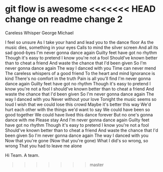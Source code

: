 git flow is awesome
<<<<<<< HEAD
change on readme
change 2
=======

Careless Whisper
George Michael

I feel so unsure
As I take your hand and lead you to the dance floor
As the music dies, something in your eyes
Calls to mind the silver screen
And all its sad good-byes
I'm never gonna dance again
Guilty feet have got no rhythm
Though it's easy to pretend
I know you're not a fool
Should've known better than to cheat a friend
And waste the chance that I'd been given
So I'm never gonna dance again
The way I danced with you
Time can never mend
The careless whispers of a good friend
To the heart and mind
Ignorance is kind
There's no comfort in the truth
Pain is all you'll find
I'm never gonna dance again
Guilty feet have got no rhythm
Though it's easy to pretend
I know you're not a fool
I should've known better than to cheat a friend
And waste the chance that I'd been given
So I'm never gonna dance again
The way I danced with you
Never without your love
Tonight the music seems so loud
I wish that we could lose this crowd
Maybe it's better this way
We'd hurt each other with the things we'd want to say
We could have been so good together
We could have lived this dance forever
But no one's gonna dance with me
Please stay
And I'm never gonna dance again
Guilty feet have got no rhythm
Though it's easy to pretend
I know you're not a fool
Should've known better than to cheat a friend
And waste the chance that I'd been given
So I'm never gonna dance again
The way I danced with you
Now that you're gone
(Now that you're gone) What I did's so wrong, so wrong
That you had to leave me alone

Hi Team.
A team.
>>>>>>> master
